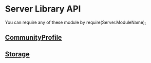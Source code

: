 # Server Library API
You can require any of these module by require(Server.ModuleName);

## [CommunityProfile](CommunityProfile.md)
## [Storage](Storage.md)